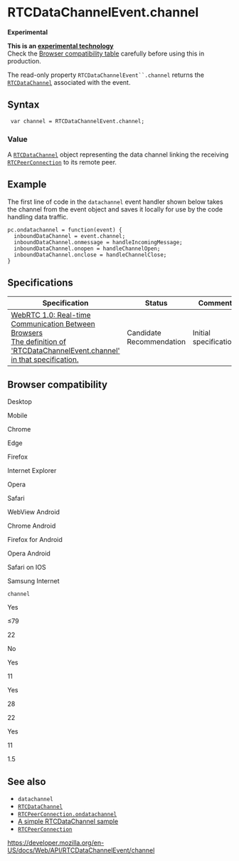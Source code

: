 # RTCDataChannelEvent.channel

**Experimental**

**This is an [experimental technology](https://developer.mozilla.org/en-US/docs/MDN/Guidelines/Conventions_definitions#experimental)**  
Check the [Browser compatibility table](#browser_compatibility) carefully before using this in production.

The read-only property ` RTCDataChannelEvent``.channel ` returns the [`RTCDataChannel`](../rtcdatachannel) associated with the event.

## Syntax

     var channel = RTCDataChannelEvent.channel;

### Value

A [`RTCDataChannel`](../rtcdatachannel) object representing the data channel linking the receiving [`RTCPeerConnection`](../rtcpeerconnection) to its remote peer.

## Example

The first line of code in the `datachannel` event handler shown below takes the channel from the event object and saves it locally for use by the code handling data traffic.

    pc.ondatachannel = function(event) {
      inboundDataChannel = event.channel;
      inboundDataChannel.onmessage = handleIncomingMessage;
      inboundDataChannel.onopen = handleChannelOpen;
      inboundDataChannel.onclose = handleChannelClose;
    }

## Specifications

<table><thead><tr class="header"><th>Specification</th><th>Status</th><th>Comment</th></tr></thead><tbody><tr class="odd"><td><a href="https://w3c.github.io/webrtc-pc/#dom-datachannelevent-channel">WebRTC 1.0: Real-time Communication Between Browsers<br />
<span class="small">The definition of 'RTCDataChannelEvent.channel' in that specification.</span></a></td><td><span class="spec-cr">Candidate Recommendation</span></td><td>Initial specification.</td></tr></tbody></table>

## Browser compatibility

Desktop

Mobile

Chrome

Edge

Firefox

Internet Explorer

Opera

Safari

WebView Android

Chrome Android

Firefox for Android

Opera Android

Safari on IOS

Samsung Internet

`channel`

Yes

≤79

22

No

Yes

11

Yes

28

22

Yes

11

1.5

## See also

- `datachannel`
- [`RTCDataChannel`](../rtcdatachannel)
- [`RTCPeerConnection.ondatachannel`](../rtcpeerconnection/ondatachannel)
- [A simple RTCDataChannel sample](../webrtc_api/simple_rtcdatachannel_sample)
- [`RTCPeerConnection`](../rtcpeerconnection)

<a href="https://developer.mozilla.org/en-US/docs/Web/API/RTCDataChannelEvent/channel" class="_attribution-link">https://developer.mozilla.org/en-US/docs/Web/API/RTCDataChannelEvent/channel</a>
